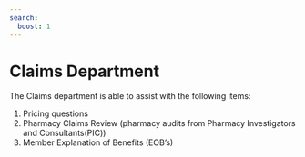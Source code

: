 ```yaml
---
search:
  boost: 1
---
```


# Claims Department

The Claims department is able to assist with the following items:

1. Pricing questions 
2. Pharmacy Claims Review (pharmacy audits from Pharmacy Investigators and Consultants(PIC)) 
3. Member Explanation of Benefits (EOB’s)
